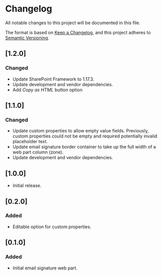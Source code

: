 # Changelog

All notable changes to this project will be documented in this file.

The format is based on [Keep a Changelog](https://keepachangelog.com/en/1.0.0/),
and this project adheres to [Semantic Versioning](https://semver.org/spec/v2.0.0.html).

## [1.2.0]
### Changed
- Update SharePoint Framework to 1.17.3.
- Update development and vendor dependencies.
- Add *Copy as HTML* button option

## [1.1.0]
### Changed
- Update custom properties to allow empty value fields. Previously, custom properties could not be empty and required potentially invalid placeholder text.
- Update email signature border container to take up the full width of a web part column (zone).
- Update development and vendor dependencies.

## [1.0.0]
- Initial release.

## [0.2.0]
### Added
- Editable option for custom properties.

## [0.1.0]
### Added
- Initial email signature web part.
